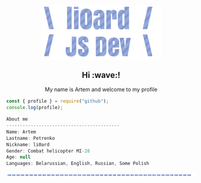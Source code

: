 <p align="center">
  <img style="width: 317px;" align="center" src="PDljal6p.gif">
  <br>
  <img align="center" src="FjkwLxn1.gif">
</p>

<h2 align="center">Hi :wave:!</h2>
<p align="center">My name is Artem and welcome to my profile</p>

```js
const { profile } = require("github");
console.log(profile);
```

```csharp
About me
------------------------------------------
Name: Artem
Lastname: Petrenko
Nickname: li0ard
Gender: Сombat helicopter MI-28
Age: null
Languages: Belarussian, English, Russian, Some Polish
```

<p align="center">
  <img align="center" src="zgWxULPr.gif">
</p>

